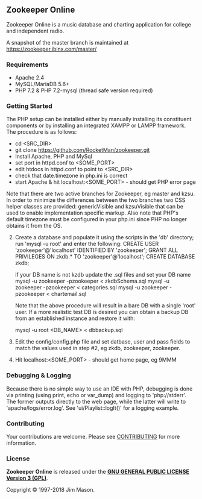 ## Zookeeper Online

Zookeeper Online is a music database and charting application for
college and independent radio.

A snapshot of the master branch is maintained at
https://zookeeper.ibinx.com/master/


### Requirements

* Apache 2.4
* MySQL/MariaDB 5.6+
* PHP 7.2 & PHP 7.2-mysql (thread safe version required)

### Getting Started


The PHP setup can be installed either by manually installing its constituent
components or by installing an integrated XAMPP or LAMPP framework. The 
procedure is as follows:

  - cd <SRC_DIR>
  - git clone https://github.com/RocketMan/zookeeper.git
  - Install Apache, PHP and MySql
  - set port in httpd.conf to <SOME_PORT>
  - edit htdocs in httpd.conf to point to <SRC_DIR>
  - check that date.timezone in php.ini is correct
  - start Apache & hit localhost:<SOME_PORT> - should get PHP error page

Note that there are two active branches for Zookeeper, eg master and 
kzsu. In order to minimize the differences between the two branches
two CSS helper classes are provided: genericVisible and kzsuVisible that
can be used to enable implementation specific markup. Also note that PHP's
default timezone must be configured in your php.ini since PHP no longer 
obtains it from the OS.

2. Create a database and populate it using the scripts in the 'db' directory;
  run 'mysql -u root' and enter the following:
      CREATE USER 'zookeeper'@'localhost' IDENTIFIED BY 'zookeeper';
      GRANT ALL PRIVILEGES ON zkdb.* TO 'zookeeper'@'localhost';
      CREATE DATABASE zkdb;

   if your DB name is not kzdb update the .sql files and set your DB name
   mysql -u zookeeper -pzookeeper < zkdbSchema.sql
   mysql -u zookeeper -pzookeeper < categories.sql
   mysql -u zookeeper -pzookeeper < chartemail.sql

   Note that the above procedure will result in a bare DB with a single
   'root' user. If a more realistic test DB is desired you can obtain
   a backup DB from an established instance and restore it with:

   mysql -u root <DB_NAME> < dbbackup.sql


3. Edit the config/config.php file and set datbase, user and pass fields
   to match the values used in step #2, eg zkdb, zookeeper, zookeeper.

4. Hit localhost:<SOME_PORT> - should get home page, eg 9MMM

### Debugging & Logging
Because there is no simple way to use an IDE with PHP, debugging is done
via printing (using print, echo or var_dump) and logging to 'php://stderr'. 
The former outputs directly to the web page, while the latter will write to
'apache/logs/error.log'. See 'ui/Playlist::logIt()' for a logging example.

### Contributing

Your contributions are welcome.  Please see [CONTRIBUTING](CONTRIBUTING.md)
for more information.


### License

**Zookeeper Online** is released under the
[**GNU GENERAL PUBLIC LICENSE Version 3 (GPL)**](http://www.gnu.org/licenses/gpl-3.0.html).

Copyright &copy; 1997-2018 Jim Mason.
